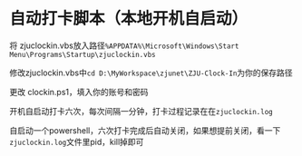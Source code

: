 # 自动打卡脚本（本地开机自启动）

将 zjuclockin.vbs放入路径`%APPDATA%\Microsoft\Windows\Start Menu\Programs\Startup\zjuclockin.vbs`

修改zjuclockin.vbs中`cd D:\MyWorkspace\zjunet\ZJU-Clock-In`为你的保存路径

更改 clockin.ps1，填入你的账号和密码

开机自启动打卡六次，每次间隔一分钟，打卡过程记录在在`zjuclockin.log`

自启动一个powershell，六次打卡完成后自动关闭，如果想提前关闭，看一下`zjuclockin.log`文件里pid，kill掉即可
